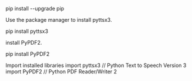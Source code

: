pip install --upgrade pip

Use the package manager to install pyttsx3.

pip install pyttsx3

install PyPDF2.

pip install PyPDF2

Import installed libraries
import pyttsx3 // Python Text to Speech Version 3
import PyPDF2 // Python PDF Reader/Writer 2